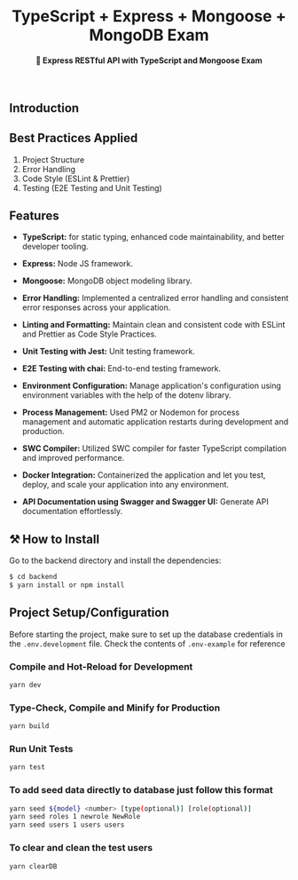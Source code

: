 <h1 align="center">
  TypeScript + Express + Mongoose + MongoDB Exam
</h1>

<h4 align="center">🚀 Express RESTful API with TypeScript and Mongoose Exam</h4>

<br />

## Introduction

## Best Practices Applied
1. Project Structure
2. Error Handling
3. Code Style (ESLint & Prettier)
4. Testing (E2E Testing and Unit Testing)

## Features

- **TypeScript:** for static typing, enhanced code maintainability, and better developer tooling.
- **Express:** Node JS framework.
- **Mongoose:** MongoDB object modeling library.

- **Error Handling:** Implemented a centralized error handling and consistent error responses across your application.
- **Linting and Formatting:** Maintain clean and consistent code with ESLint and Prettier as Code Style Practices.
- **Unit Testing with Jest:** Unit testing framework.
- **E2E Testing with chai:** End-to-end testing framework.

- **Environment Configuration:** Manage application's configuration using environment variables with the help of the dotenv library.
- **Process Management:** Used PM2 or Nodemon for process management and automatic application restarts during development and production.
- **SWC Compiler:** Utilized SWC compiler for faster TypeScript compilation and improved performance.

- **Docker Integration:** Containerized the application and let you test, deploy, and scale your application into any environment.
- **API Documentation using Swagger and Swagger UI:** Generate API documentation effortlessly.


## ⚒ How to Install

Go to the backend directory and install the dependencies:

```bash
$ cd backend
$ yarn install or npm install
```
## Project Setup/Configuration

Before starting the project, make sure to set up the database credentials in the `.env.development` file. Check the contents of  `.env-example` for reference

### Compile and Hot-Reload for Development

```sh
yarn dev
```

### Type-Check, Compile and Minify for Production

```sh
yarn build
```

### Run Unit Tests

```sh
yarn test
```

### To add seed data directly to database just follow this format

```sh
yarn seed ${model} <number> [type(optional)] [role(optional)]
yarn seed roles 1 newrole NewRole
yarn seed users 1 users users
```

### To clear and clean the test users

```sh
yarn clearDB
```


